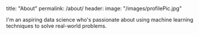 title: "About"
permalink: /about/
header:
    image: "/images/profilePic.jpg"
   
   
I'm an aspiring data science who's passionate about using machine learning techniques to solve real-world problems. 
    